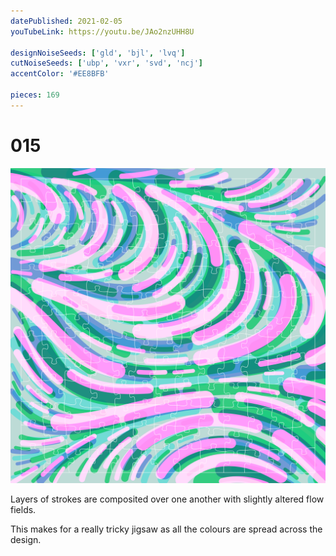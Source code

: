 ```yaml
---
datePublished: 2021-02-05
youTubeLink: https://youtu.be/JAo2nzUHH8U

designNoiseSeeds: ['gld', 'bjl', 'lvq']
cutNoiseSeeds: ['ubp', 'vxr', 'svd', 'ncj']
accentColor: '#EE8BFB'

pieces: 169
---
```


# 015

![canvas](result/015_gld-bjl-lvq_ubp-vxr-svd-ncj.png?raw=true)

Layers of strokes are composited over one another with slightly altered flow fields.

This makes for a really tricky jigsaw as all the colours are spread across the design.
